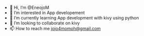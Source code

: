 - 👋 Hi, I’m @EneojoM
- 👀 I’m interested in App developement 
- 🌱 I’m currently learning App development with kivy using python
- 💞️ I’m looking to collaborate on kivy
- 📫 How to reach me jojo4momoh@gmail.com

<!---
EneojoM/EneojoM is a ✨ special ✨ repository because its `README.md` (this file) appears on your GitHub profile.
You can click the Preview link to take a look at your changes.
--->
